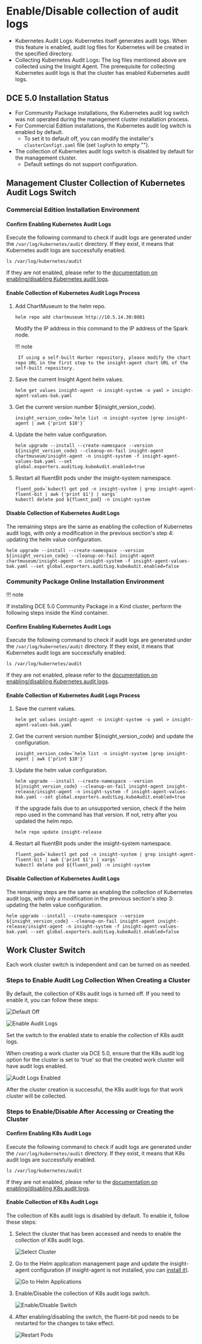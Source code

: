 # Enable/Disable collection of audit logs

- Kubernetes Audit Logs: Kubernetes itself generates audit logs. When this feature is enabled, audit log files for Kubernetes will be created in the specified directory.
- Collecting Kubernetes Audit Logs: The log files mentioned above are collected using the Insight Agent. The prerequisite for collecting Kubernetes audit logs is that the cluster has enabled Kubernetes audit logs.

## DCE 5.0 Installation Status

- For Community Package installations, the Kubernetes audit log switch was not operated during the management cluster installation process.
- For Commercial Edition installations, the Kubernetes audit log switch is enabled by default.
    - To set it to default off, you can modify the installer's `clusterConfigt.yaml` file (set `logPath` to empty "").
- The collection of Kubernetes audit logs switch is disabled by default for the management cluster.
    - Default settings do not support configuration.

## Management Cluster Collection of Kubernetes Audit Logs Switch

### Commercial Edition Installation Environment

#### Confirm Enabling Kubernetes Audit Logs

Execute the following command to check if audit logs are generated under the `/var/log/kubernetes/audit` directory. If they exist, it means that Kubernetes audit logs are successfully enabled.

```shell
ls /var/log/kubernetes/audit
```

If they are not enabled, please refer to the [documentation on enabling/disabling Kubernetes audit logs](../open-k8s-audit.md).

#### Enable Collection of Kubernetes Audit Logs Process

1. Add ChartMuseum to the helm repo.

    ```shell
    helm repo add chartmuseum http://10.5.14.30:8081
    ```

    Modify the IP address in this command to the IP address of the Spark node.

    !!! note

        If using a self-built Harbor repository, please modify the chart repo URL in the first step to the insight-agent chart URL of the self-built repository.

2. Save the current Insight Agent helm values.

    ```shell
    helm get values insight-agent -n insight-system -o yaml > insight-agent-values-bak.yaml
    ```

3. Get the current version number ${insight_version_code}.

    ```shell
    insight_version_code=`helm list -n insight-system |grep insight-agent | awk {'print $10'}`
    ```

4. Update the helm value configuration.

    ```shell
    helm upgrade --install --create-namespace --version ${insight_version_code} --cleanup-on-fail insight-agent chartmuseum/insight-agent -n insight-system -f insight-agent-values-bak.yaml --set global.exporters.auditLog.kubeAudit.enabled=true
    ```

5. Restart all fluentBit pods under the insight-system namespace.

    ```shell
    fluent_pod=`kubectl get pod -n insight-system | grep insight-agent-fluent-bit | awk {'print $1'} | xargs`
    kubectl delete pod ${fluent_pod} -n insight-system
    ```

#### Disable Collection of Kubernetes Audit Logs

The remaining steps are the same as enabling the collection of Kubernetes audit logs, with only a modification in the previous section's step 4: updating the helm value configuration.

```shell
helm upgrade --install --create-namespace --version ${insight_version_code} --cleanup-on-fail insight-agent chartmuseum/insight-agent -n insight-system -f insight-agent-values-bak.yaml --set global.exporters.auditLog.kubeAudit.enabled=false
```

### Community Package Online Installation Environment

!!! note

   If installing DCE 5.0 Community Package in a Kind cluster, perform the following steps inside the Kind container.

#### Confirm Enabling Kubernetes Audit Logs

Execute the following command to check if audit logs are generated under the `/var/log/kubernetes/audit` directory. If they exist, it means that Kubernetes audit logs are successfully enabled.

```shell
ls /var/log/kubernetes/audit
```

If they are not enabled, please refer to the [documentation on enabling/disabling Kubernetes audit logs](../open-k8s-audit.md).

#### Enable Collection of Kubernetes Audit Logs Process

1. Save the current values.

    ```shell
    helm get values insight-agent -n insight-system -o yaml > insight-agent-values-bak.yaml
    ```

2. Get the current version number ${insight_version_code} and update the configuration.

    ```shell
    insight_version_code=`helm list -n insight-system |grep insight-agent | awk {'print $10'}`
    ```

3. Update the helm value configuration.

    ```shell
    helm upgrade --install --create-namespace --version ${insight_version_code} --cleanup-on-fail insight-agent insight-release/insight-agent -n insight-system -f insight-agent-values-bak.yaml --set global.exporters.auditLog.kubeAudit.enabled=true
    ```

    If the upgrade fails due to an unsupported version, check if the helm repo used in the command has that version.
    If not, retry after you updated the helm repo.

    ```shell
    helm repo update insight-release
    ```

4. Restart all fluentBit pods under the insight-system namespace.

    ```shell
    fluent_pod=`kubectl get pod -n insight-system | grep insight-agent-fluent-bit | awk {'print $1'} | xargs`
    kubectl delete pod ${fluent_pod} -n insight-system
    ```

#### Disable Collection of Kubernetes Audit Logs

The remaining steps are the same as enabling the collection of Kubernetes audit logs, with only a modification in the previous section's step 3: updating the helm value configuration.

```shell
helm upgrade --install --create-namespace --version ${insight_version_code} --cleanup-on-fail insight-agent insight-release/insight-agent -n insight-system -f insight-agent-values-bak.yaml --set global.exporters.auditLog.kubeAudit.enabled=false
```

## Work Cluster Switch

Each work cluster switch is independent and can be turned on as needed.

### Steps to Enable Audit Log Collection When Creating a Cluster

By default, the collection of K8s audit logs is turned off. If you need to enable it, you can follow these steps:

![Default Off](https://docs.daocloud.io/daocloud-docs-images/docs/ghippo/images/worker01.png)

![Enable Audit Logs](https://docs.daocloud.io/daocloud-docs-images/docs/ghippo/images/worker02.png)

Set the switch to the enabled state to enable the collection of K8s audit logs.

When creating a work cluster via DCE 5.0, ensure that the K8s audit log option for the cluster is set to 'true' so that the created work cluster will have audit logs enabled.

![Audit Logs Enabled](https://docs.daocloud.io/daocloud-docs-images/docs/ghippo/images/worker03.png)

After the cluster creation is successful, the K8s audit logs for that work cluster will be collected.

### Steps to Enable/Disable After Accessing or Creating the Cluster

#### Confirm Enabling K8s Audit Logs

Execute the following command to check if audit logs are generated under the `/var/log/kubernetes/audit` directory. If they exist, it means that K8s audit logs are successfully enabled.

```shell
ls /var/log/kubernetes/audit
```

If they are not enabled, please refer to the [documentation on enabling/disabling K8s audit logs](../open-k8s-audit.md).

#### Enable Collection of K8s Audit Logs

The collection of K8s audit logs is disabled by default. To enable it, follow these steps:

1. Select the cluster that has been accessed and needs to enable the collection of K8s audit logs.

    ![Select Cluster](https://docs.daocloud.io/daocloud-docs-images/docs/ghippo/images/worker04.png)

2. Go to the Helm application management page and update the insight-agent configuration (if insight-agent is not installed, you can [install it](../../../insight/quickstart/install/install-agent.md)).

    ![Go to Helm Applications](https://docs.daocloud.io/daocloud-docs-images/docs/ghippo/images/worker05.png)

3. Enable/Disable the collection of K8s audit logs switch.

    ![Enable/Disable Switch](https://docs.daocloud.io/daocloud-docs-images/docs/ghippo/images/worker06.png)

4. After enabling/disabling the switch, the fluent-bit pod needs to be restarted for the changes to take effect.

    ![Restart Pods](https://docs.daocloud.io/daocloud-docs-images/docs/ghippo/images/worker07.png)
